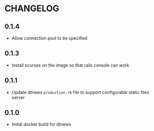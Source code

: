 # CHANGELOG

## 0.1.4
- Allow connection pool to be specified

## 0.1.3
- Install ncurses on the image so that rails console can work

## 0.1.1
- Update dtnews `production.rb` file to support configurable static files server

## 0.1.0
- Initial docker build for dtnews
